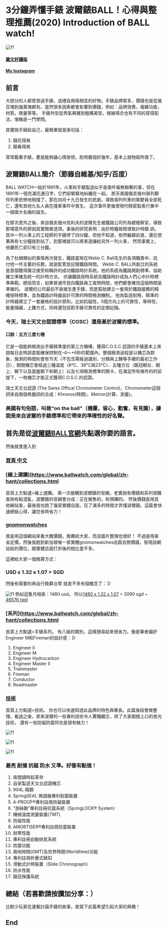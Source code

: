 # 3分鐘弄懂手錶 波爾錶BALL！心得與整理推薦(2020) Introduction of BALL watch!
![f1](https://github.com/HCH1/blog/blob/master/fig/watch61a.JPG)

#### [圖文好讀版]()
#### [My Instagram](https://www.instagram.com/redbox111)

## 前言
大部分的人都曾買過手錶，送禮自用兩相宜的好物。手錶品牌眾多，價錢也是從幾百塊到幾萬塊都有。當然很多因素都會影響到價錢，例如：品牌效應，複雜功能，材質，限量等等。
手錶外型從秀氣典雅到粗曠美型，根據場合也有不同的穿搭配法，堪稱是一門學問。

其實挑手錶給自己，最簡單就是兩句話：
1. 錢花得爽
1. 錶看得爽

常常戴著手錶，要是能夠讓心情愉悅，耐用戴個好幾年，基本上就物超所值了。

## 波爾錶BALL簡介（節錄自維基/知乎/百度）
BALL WATCH—始於1891年，火車和手錶製造似乎是兩件毫無聯繫的事，但在1891年一個充滿厄運日字，它們卻緊緊地糾纏在一起。
那天美國俄亥俄州兩列郵件列車悲慘地相撞了，那在四月十九日發生的悲劇，導致兩列列車的駕駛員全部死亡，還有其他九名人員在撞車事件中喪生。
這次事件更催使現代精密製表行業中一個偉大名稱的誕生。

在那次意外之後，來自俄亥俄州克利夫的波爾先生被鐵路公司列為總檢察官，導致那場意外的原因其實簡單透頂，事後的研究表明：由於時鐘故障導致計時錯 誤。
其中一列火車上的工程師的手錶停了四分鐘，但他不知道，依然繼續前進，還在想著再有七分鐘就到站了，到那裡就可以將車道讓給另外一列火車，
然而事實上，他離死亡卻只有三分鐘。

為了杜絕類似的事情再次發生，鐵路當局在Webb C. Ball先生的各項職責中，託付他一件主要的任務，就是監管並記錄鐵路時間。
Webb C. BALL所創立的系統是首個獲得廣泛接受和稱許的成功鐵路時計系統。他的系統為鐵路開創標準，協助確立準確及統一的計時方法，
亦讓鐵路授時系統及鐵路時計成為人們心中計時標準典範。總括而言，如果普通市民向鐵路員工查問時間，他們都會確信這個時間是準確的。
波爾的公司最初不直接生產手錶，而是幫助建立一套用於鐵路服務的精確授時標準，並為鐵路計時器設計可靠的時間檢測機制。
他為製造耐用，精準的計時器建立了一套嚴格的設計原則，比如抗磁性，5個方向上的可靠性，等時性，能量儲藏，上鍊方式，同時還包括對手錶可靠性的定期記錄。

### 今天，瑞士天文台認證標準（COSC）還是基於波爾的標準。
#### 口訣：五方三度七檢
它是一個能夠檢測出手錶精準度的第三方機構，獲得C.O.S.C.認證的手錶基本上來說每日走時誤差能確保控制在-4～+6秒的範圍內，整個檢測過程是以機芯為對象，施測的時間則會有15天（不包含需經過識別、分類與上鍊等手續的最初工作日），期間機芯會經過三種溫度（8℃、38℃與23℃）、五種方位（錶冠朝左、朝上、朝下以及面盤朝下和朝上）以及七項檢測標準的關卡，在滿足所有條件的的前提下，一枚機芯才能正式獲得C.O.S.C.的認證。

瑞士天文台認證 (The Swiss Offical Chronometer Control)，Chronometer這個詞來自兩個希臘詞的合成：Khronos(時間)，Metron(計算、測量)。

### 美國有句俗語，叫做“on the ball”（機靈，留心，勤奮，有見識），據說是來自波爾的手錶標準和它帶來的準確性的好名聲。

## 首先是從[波爾錶BALL官網](https://www.ballwatch.com/global/)先點選你要的語言。
然後就會進入到
### [首頁 中文](https://www.ballwatch.com/global/zh-hant/home.html)

### [線上選購](https://www.ballwatch.com/global/zh-hant/collections.html
首頁上方點選>線上選購。
第一次接觸到波爾錶的官網，老實說有價錢和系列很難查詢有點混亂，波爾錶的官網會分成：正在銷售的，和預購的。
然後價錢是用其他網站查，最後我也跑了幾家實體店面，花了滿多的時間才弄懂波爾錶。這篇會快速總結心得，讓您省時省力！

### [gnomonwatches](https://www.gnomonwatches.com/collections/ball-watch-co)
我是用這個網站來看大概價錢，推薦給大家，而且圖片整理也很好！
不過是用美金定價。然後我跑到新加坡唯一家實體gnomonwatches店面去問價錢，發現該網站給的價位，跟實體店面打折後的相比差不多。

這裡給大家一個換算方式：
### USD x 1.32 x 1.07 = SGD
然後有需要的再自行換算台幣 就差不多有個概念了：Ｄ

![f1](https://github.com/HCH1/blog/blob/master/fig/watch61b.png)
例如這隻月相表：1480 usd。
所以[1480 x 1.32 x 1.07](https://www.google.com.tw/search?sxsrf=ACYBGNSOUwG-yvE8vvknXZYyjNfkRFPm9w%3A1578308920484&ei=OBUTXuiYHbbjz7sPrvCxoAo&q=1480+x+1.32+x+1.07&oq=1480+x+1.32+x+1.07&gs_l=psy-ab.3...7569.7839..8004...0.0..0.55.231.5......0....1..gws-wiz.......35i39.8Is8brdM0lQ&ved=0ahUKEwjolLT06u7mAhW28XMBHS54DKQQ4dUDCAs&uact=5) = 2090 sgd ~ [46576 twd](https://www.google.com.tw/search?sxsrf=ACYBGNQXPqFmmKQO5yyGrL-ok2GoS2yoOw%3A1578308929267&ei=QRUTXtvvD5zB3LUP0PWpuAI&q=2090+sgd+to+twd&oq=2090+sgd+to+twd&gs_l=psy-ab.3..0i22i30.22484.24221..24378...2.0..0.89.589.10......0....2j1..gws-wiz.......35i39j33i22i29i30._HBdUnjJHfM&ved=0ahUKEwiblMz46u7mAhWcILcAHdB6CicQ4dUDCAs&uact=5)



### [系列](https://www.ballwatch.com/global/zh-hant/collections.html
首頁上方點選>手錶系列。
有八組的類別，這樣搜尋起來很省力。像是筆者偏好Engineer M和Fireman的設計感：Ｄ
1. Engineer II
1. Engineer M
1. Engineer Hydrocarbon
1. Engineer Master II
1. Trainmaster
1. Fireman
1. Conductor
1. Roadmaster

### [技術](https://www.ballwatch.com/global/zh-hant/technology.html)
首頁上方點選>技術。
你也可以快速知道此品牌的特色與專長。此篇後段會做整理。看過之後，原來波爾的一些專利技術令人驚豔難忘，除了大家朗朗上口的夜光技術，
還有一些防磁防震阿也是很有魅力！

![f1](https://github.com/HCH1/blog/blob/master/fig/watch62a.JPG)

![f1](https://github.com/HCH1/blog/blob/master/fig/watch62b.JPG)

![f1](https://github.com/HCH1/blog/blob/master/fig/watch62c.JPG)

### 最亮 耐撞 抗磁 防水 又準。好像有點強！
1. 夜間讀時起革命
1. 自家製造天文台認證機芯
1. 904L 精鋼
1. SpringSEAL 微調器專利耐震裝置
1. A-PROOF®專利註冊防磁裝置
1. “游絲鎖”專利註冊抗震系統（SpringLOCK® System）
1. 機械溫度測量裝置(TMT)
1. 防磁性能
1. AMORTISER®專利註冊防震裝置
1. 耐寒性能
1. 專利註冊自動排氦系統
1. 防震功能
1. 兩地時間(GMT)及世界時間(Worldtime)功能
1. 專利註冊折疊式錶扣
1. 滑動式計時裝置（Slide Chronograph）
1. 防水性能
1. 錶冠保護系統

## 總結（若喜歡請按讚加分享：）
比較少玩家在連載討論手錶的故事，故寫下此篇希望引起大家的興趣！

## End

